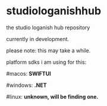 # studiologanishhub
the studio loganish hub repository

currently in development.

please note: this may take a while.

platform sdks i am using for this:

#macos: **SWIFTUI**

#windows: **.NET**

#linux: **unknown, will be finding one.**

